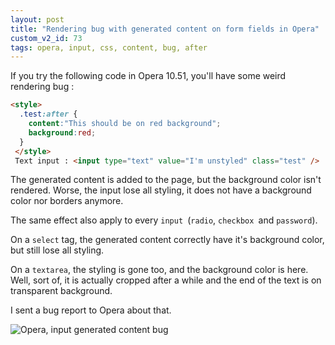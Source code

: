 ```yaml
---
layout: post
title: "Rendering bug with generated content on form fields in Opera"
custom_v2_id: 73
tags: opera, input, css, content, bug, after
---
```


If you try the following code in Opera 10.51, you'll have some weird rendering
bug :


```html
<style>
  .test:after {
    content:"This should be on red background";
    background:red;
  }
 </style>
 Text input : <input type="text" value="I'm unstyled" class="test" />
```

The generated content is added to the page, but the background color isn't
rendered. Worse, the input lose all styling, it does not have a background
color nor borders anymore.

The same effect also apply to every `input `(`radio`, `checkbox `and
`password`).

On a `select` tag, the generated content correctly have it's background color,
but still lose all styling.

On a `textarea`, the styling is gone too, and the background color is here.
Well, sort of, it is actually cropped after a while and the end of the text is
on transparent background.

I sent a bug report to Opera about that.

![Opera, input  generated content bug](files/2010/04/12/4bc2f9103d4c2.jpg)

